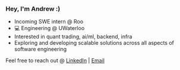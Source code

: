 ### Hey, I'm Andrew :)
<!-- <img src="https://raw.githubusercontent.com/Tarikul-Islam-Anik/Animated-Fluent-Emojis/master/Emojis/Hand%20gestures/Hand%20with%20Fingers%20Splayed.png" alt="Hand with Fingers Splayed" width="25" height="25" style="vertical-align: middle;" /> -->
- Incoming SWE intern @ Roo
- 💻 Engineering @ UWaterloo
- Interested in quant trading, ai/ml, backend, infra
- Exploring and developing scalable solutions across all aspects of software engineering

<!---
Each icon is set to size 30. The image width should be 30 * # of images on the row
--> 
<!---
### Skills
#### System/Web Dev
<div>
    <a href="https://skillicons.dev">
        <img src="https://skillicons.dev/icons?i=c,cpp,ts,js,react,redux,nodejs" width="210px">
    </a>
</div>

#### AI/ML
<div>
    <a href="https://skillicons.dev">
        <img src="https://skillicons.dev/icons?i=py,pytorch,tensorflow" width="90px">
    </a>
</div>

#### DB
<div>
    <a href="https://skillicons.dev">
        <img src="https://skillicons.dev/icons?i=mysql,mongodb,postgres,sqlite" width="120px">
    </a>
</div>

#### Other tools
<div style="margin-bottom: 20px;">
    <a href="https://skillicons.dev">
        <img src="https://skillicons.dev/icons?i=aws,azure,docker,postman,git,matlab" width="180px">
    </a>
</div>
--> 



Feel free to reach out @ [LinkedIn](https://www.linkedin.com/in/hyojaek/) | [Email](a29kim@uwaterloo.ca)

<!-- <a href="https://www.linkedin.com/in/hyojaek/" target="_blank">
<img src=https://img.shields.io/badge/linkedin-%2300acee.svg?color=405DE6&style=for-the-badge&logo=linkedin&logoColor=white alt=linkedin style="margin-bottom: 5px;" />
</a>
<a href="https://instagram.com/hyojaek03" target="_blank">
<img src=https://img.shields.io/badge/instagram-%ff5851db.svg?color=C13584&style=for-the-badge&logo=instagram&logoColor=white alt=instagram style="margin-bottom: 5px;" />
</a>
</div>
<br></br>
<a href="https://github.com/antonkomarev/github-profile-views-counter">
    <img src="https://komarev.com/ghpvc/?username=hyojaekim03&style=for-the-badge">
</a> -->
</div>
